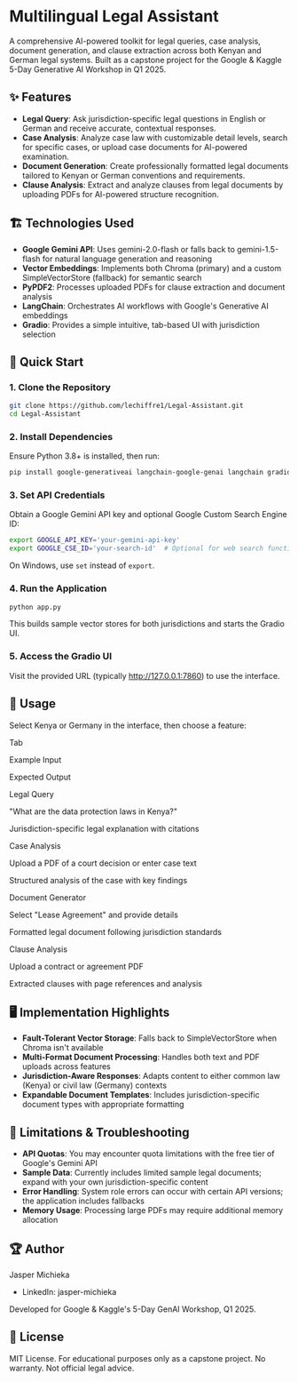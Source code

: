 # Multilingual Legal Assistant

A comprehensive AI-powered toolkit for legal queries, case analysis, document generation, and clause extraction across both Kenyan and German legal systems. Built as a capstone project for the Google & Kaggle 5-Day Generative AI Workshop in Q1 2025.

## ✨ Features

-   **Legal Query**: Ask jurisdiction-specific legal questions in English or German and receive accurate, contextual responses.
-   **Case Analysis**: Analyze case law with customizable detail levels, search for specific cases, or upload case documents for AI-powered examination.
-   **Document Generation**: Create professionally formatted legal documents tailored to Kenyan or German conventions and requirements.
-   **Clause Analysis**: Extract and analyze clauses from legal documents by uploading PDFs for AI-powered structure recognition.

## 🏗️ Technologies Used

-   **Google Gemini API**: Uses gemini-2.0-flash or falls back to gemini-1.5-flash for natural language generation and reasoning
-   **Vector Embeddings**: Implements both Chroma (primary) and a custom SimpleVectorStore (fallback) for semantic search
-   **PyPDF2**: Processes uploaded PDFs for clause extraction and document analysis
-   **LangChain**: Orchestrates AI workflows with Google's Generative AI embeddings
-   **Gradio**: Provides a simple intuitive, tab-based UI with jurisdiction selection

## 🚀 Quick Start

### 1. Clone the Repository

```bash
git clone https://github.com/lechiffre1/Legal-Assistant.git
cd Legal-Assistant

```

### 2. Install Dependencies

Ensure Python 3.8+ is installed, then run:

```bash
pip install google-generativeai langchain-google-genai langchain gradio numpy PyPDF2 requests

```

### 3. Set API Credentials

Obtain a Google Gemini API key and optional Google Custom Search Engine ID:

```bash
export GOOGLE_API_KEY='your-gemini-api-key'
export GOOGLE_CSE_ID='your-search-id'  # Optional for web search functionality

```

On Windows, use `set` instead of `export`.

### 4. Run the Application

```bash
python app.py

```

This builds sample vector stores for both jurisdictions and starts the Gradio UI.

### 5. Access the Gradio UI

Visit the provided URL (typically http://127.0.0.1:7860) to use the interface.

## 🎯 Usage

Select Kenya or Germany in the interface, then choose a feature:

Tab

Example Input

Expected Output

Legal Query

"What are the data protection laws in Kenya?"

Jurisdiction-specific legal explanation with citations

Case Analysis

Upload a PDF of a court decision or enter case text

Structured analysis of the case with key findings

Document Generator

Select "Lease Agreement" and provide details

Formatted legal document following jurisdiction standards

Clause Analysis

Upload a contract or agreement PDF

Extracted clauses with page references and analysis

## 🖥️ Implementation Highlights

-   **Fault-Tolerant Vector Storage**: Falls back to SimpleVectorStore when Chroma isn't available
-   **Multi-Format Document Processing**: Handles both text and PDF uploads across features
-   **Jurisdiction-Aware Responses**: Adapts content to either common law (Kenya) or civil law (Germany) contexts
-   **Expandable Document Templates**: Includes jurisdiction-specific document types with appropriate formatting

## 🚦 Limitations & Troubleshooting

-   **API Quotas**: You may encounter quota limitations with the free tier of Google's Gemini API
-   **Sample Data**: Currently includes limited sample legal documents; expand with your own jurisdiction-specific content
-   **Error Handling**: System role errors can occur with certain API versions; the application includes fallbacks
-   **Memory Usage**: Processing large PDFs may require additional memory allocation

## 🏆 Author

Jasper Michieka

-   LinkedIn: jasper-michieka

Developed for Google & Kaggle's 5-Day GenAI Workshop, Q1 2025.

## 🤝 License

MIT License. For educational purposes only as a capstone project. No warranty. Not official legal advice.


